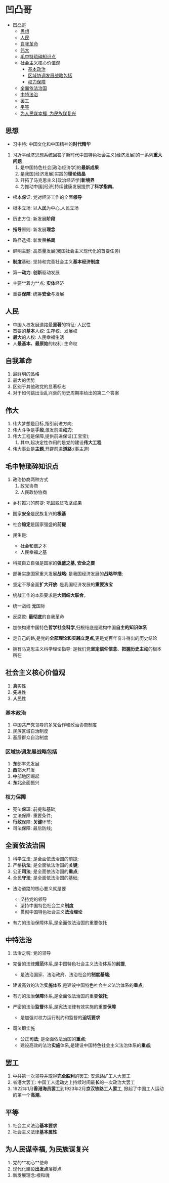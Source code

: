 # 凹凸哥

- [凹凸哥](#凹凸哥)
  - [思想](#思想)
  - [人民](#人民)
  - [自我革命](#自我革命)
  - [伟大](#伟大)
  - [毛中特琐碎知识点](#毛中特琐碎知识点)
  - [社会主义核心价值观](#社会主义核心价值观)
    - [基本政治](#基本政治)
    - [区域协调发展战略包括](#区域协调发展战略包括)
    - [权力保障](#权力保障)
  - [全面依法治国](#全面依法治国)
  - [中特法治](#中特法治)
  - [罢工](#罢工)
  - [平等](#平等)
  - [为人民谋幸福, 为民族谋复兴](#为人民谋幸福-为民族谋复兴)

## 思想

- 习中特: 中国文化和中国精神的**时代精华**

1. 习近平经济思想系统回答了新时代中国特色社会主义[经济发展]的一系列**重大问题**
   1. 是中国特色社会[政治经济学]的**最新成果**
   2. 是我国[经济发展]实践的**理论结晶**
   3. 开拓了马克思主义[政治经济学]**新境界**
   4. 为推动中国[经济]持续健康发展提供了**科学指南**。

- 根本保证: 党对经济⼯作的全⾯**领导**
- 根本⽴场: 以**人民**为中⼼,⼈⺠⽴场
- 历史⽅位: 新发展**阶段**
- **指导**原则: 新发展**理念**
- 路径选择: 新发展**格局**
- 鲜明主题: ⾼质量发展(我国社会主义现代化的首要任务)
- **制度**基础: 坚持和完善社会主义**基本经济制度**

- 第⼀**动⼒**: **创新**驱动发展
- 主要**着⼒**点: **实体**经济
- 重要**保障**: 统筹**安全**与发展

## 人民

- 中国人权发展道路最**显著**的特征: 人民性
- 首要的**基本**人权: 生存权、发展权
- **最大**的人权: 人民幸福生活
- 人**最基本、最原始**的权利: 生命权

## 自我革命

1. 最鲜明的品格
2. 最大的优势
3. 区别于其他政党的显著标志
4. 对于如何跳出治乱兴衰的历史周期率给出的第二个答案

## 伟大

1. 伟大梦想是目标,指引前进方向;
2. 伟大斗争是**手段**,激发前进**动力**;
3. 伟大工程是保障,提供前进保证(工宝宝);
   1. 其中,起决定性作用的是党的建设**伟大工程**
4. 伟大事业是**主题**,开辟前进**道路**;(事主道)

## 毛中特琐碎知识点

1. 政治协商两种方式
   1. 政党协商
   2. 人民政协协商

- 乡村振兴的前提: 巩固脱贫攻坚成果

- 国家**安全**是民族复兴的**根基**
- 社会**稳定**是国家强盛的**前提**
- 民生是:
  - 社会和谐之本
  - 人民幸福之基

- 科技自立自强是国家的**强盛之基, 安全之要**

- 部署实施国家重大发展**战略**: 是我国经济发展的**战略举措**;
- 坚定不移全面**扩大开放**: 是我国经济发展的**重要法宝**

- 统战工作的本质要求是**大团结大联合**。

- 统一战线 **无**国际

- 反腐败: **最彻底**的自我革命

- 加快构建中国特色**哲学社会科学**,归根结底是建构中国**自主的知识体系**

- 走自己的路,是党的**全部理论和实践立足点**,更是党百年奋斗得出的历史结论
- 拥有马克思主义科学理论指导: 是我们党**坚定信仰信念**、**把握历史主动**的根本所在

## 社会主义核心价值观

1. **真**实性
2. **先**进性
3. **人**民性

### 基本政治

1. 中国共产党领导的多党合作和政治协商制度
2. 民族区域自治制度
3. 基层群众自治制度

### 区域协调发展战略包括

1. **东**部率先发展
2. **西**部大开发
3. **中**部地区崛起
4. **东北**全面振兴

### 权力保障

- 宪法保璋: 前提和基础;
- 立法保障: 重要条件;
- **行政**保障: **关键**环节;
- 司法保障: 最后防线;

## 全面依法治国

1. 科学立法; 是全面依法治国的前提;
2. 严格**执法**; 是全面依法治国的**关键**;
3. 公正**司法**; 是全面依法治国的**重点**;
4. 全民**守法**; 是全面依法治国的基础;

- 法治道路的核心要义就是要
  - 坚持党的领导
  - 坚持中国特色社会主义**制度**
  - 贯彻中国特色社会主义**法治理论**

- 有力的法治保障体系,是全面依法治国的重要依托

## 中特法治

1. 法治之魂: 党的领导

- 完备的法律**规范**体系,是中国特色社会主义法治体系的**前提**,
  - 是法治国家、法治政府、法治社会的**制度基础**;
- 建设高效的法治**实施**体系,是建设中国特色社会主义法治体系的**重点**;
- 有力的法治**保障**体系,是全面依法治国的重要**依托**;
- 严密的法治**监督**体系,是宪法法律有效实施的重要**保障**
  - 是加强对权力运行制约和监督的**迫切要求**

- 司法即实施
  - 公正**司法**; 是全面依法治国的**重点**;
  - 建设高效的法治**实施**体系,是建设中国特色社会主义法治体系的**重点**;

## 罢工

1. 中共第⼀次领导并取得**完全胜利**的罢⼯: 安源路矿⼯⼈⼤罢工
2. 省港大罢工: 中国工人运动史上持续时间最**长**的一次政治大罢工
3. 1922年1月**香港海员罢工**到1923年2月**京汉铁路工人罢工**, 掀起了中国工人运动的第一个**高潮**。

## 平等

1. 社会主义法治**基本要求**
2. 社会主义法律**基本属性**

## 为人民谋幸福, 为民族谋复兴

1. 党的**初⼼**使命
2. 现代化建设**出发点**落脚点
3. 新发展理念:根和魂
